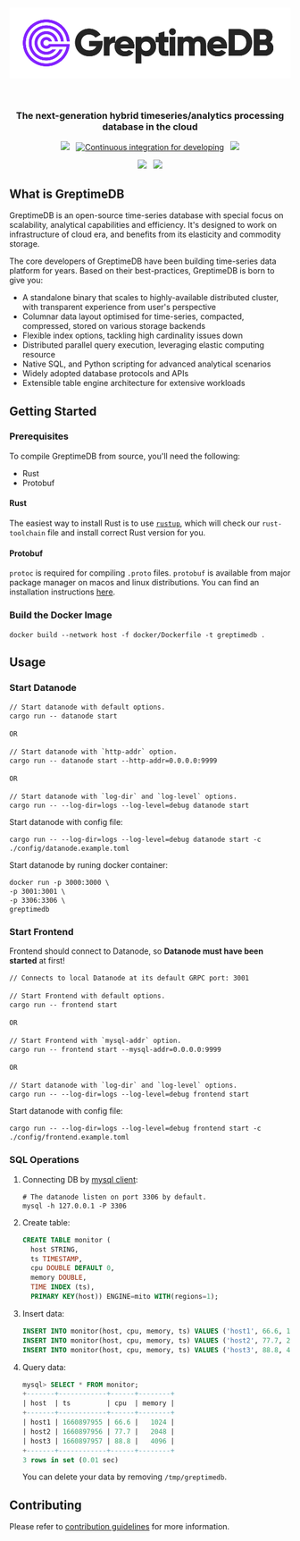 <br>
<p align="center">
    <img src="/docs/logo-text-padding.png" alt="GreptimeDB Logo">
</p>
</br>

<h3 align="center">
    The next-generation hybrid timeseries/analytics processing database in the cloud
</h3>

<p align="center">
    <a href="https://codecov.io/gh/GrepTimeTeam/greptimedb"><img src="https://codecov.io/gh/GrepTimeTeam/greptimedb/branch/develop/graph/badge.svg?token=FITFDI3J3C"></img></a>
    &nbsp;
    <a href="https://github.com/GreptimeTeam/greptimedb/actions/workflows/develop.yml"><img src="https://github.com/GreptimeTeam/greptimedb/actions/workflows/develop.yml/badge.svg" alt="Continuous integration for developing"></img></a>
    &nbsp;
    <a href="https://github.com/greptimeTeam/greptimedb/blob/master/LICENSE"><img src="https://img.shields.io/github/license/greptimeTeam/greptimedb"></a>
</p>

<p align="center">
    <a href="https://twitter.com/greptime"><img src="https://img.shields.io/badge/twitter-follow_us-1d9bf0.svg"></a>
    &nbsp;
    <a href="https://www.linkedin.com/company/greptime/"><img src="https://img.shields.io/badge/linkedin-connect_with_us-0a66c2.svg"></a>
</p>

## What is GreptimeDB

GreptimeDB is an open-source time-series database with special focus on
scalability, analytical capabilities and efficiency. It's designed to work on
infrastructure of cloud era, and benefits from its elasticity and commodity
storage.

The core developers of GreptimeDB have been building time-series data platform
for years. Based on their best-practices, GreptimeDB is born to give you:

- A standalone binary that scales to highly-available distributed cluster, with transparent experience from user's perspective
- Columnar data layout optimised for time-series, compacted, compressed, stored on various storage backends
- Flexible index options, tackling high cardinality issues down
- Distributed parallel query execution, leveraging elastic computing resource
- Native SQL, and Python scripting for advanced analytical scenarios
- Widely adopted database protocols and APIs
- Extensible table engine architecture for extensive workloads

## Getting Started

### Prerequisites

To compile GreptimeDB from source, you'll need the following:
- Rust
- Protobuf

#### Rust

The easiest way to install Rust is to use [`rustup`](https://rustup.rs/), which will check our `rust-toolchain` file and install correct Rust version for you.

#### Protobuf

`protoc` is required for compiling `.proto` files. `protobuf` is available from
major package manager on macos and linux distributions. You can find an
installation instructions [here](https://grpc.io/docs/protoc-installation/).

### Build the Docker Image

```
docker build --network host -f docker/Dockerfile -t greptimedb .
```

## Usage

### Start Datanode

```
// Start datanode with default options.
cargo run -- datanode start

OR

// Start datanode with `http-addr` option.
cargo run -- datanode start --http-addr=0.0.0.0:9999

OR

// Start datanode with `log-dir` and `log-level` options.
cargo run -- --log-dir=logs --log-level=debug datanode start
```

Start datanode with config file:

```
cargo run -- --log-dir=logs --log-level=debug datanode start -c ./config/datanode.example.toml
```

Start datanode by runing docker container:

```
docker run -p 3000:3000 \
-p 3001:3001 \
-p 3306:3306 \
greptimedb
```

### Start Frontend

Frontend should connect to Datanode, so **Datanode must have been started** at first!

```
// Connects to local Datanode at its default GRPC port: 3001

// Start Frontend with default options.
cargo run -- frontend start

OR

// Start Frontend with `mysql-addr` option.
cargo run -- frontend start --mysql-addr=0.0.0.0:9999

OR

// Start datanode with `log-dir` and `log-level` options.
cargo run -- --log-dir=logs --log-level=debug frontend start
```

Start datanode with config file:

```
cargo run -- --log-dir=logs --log-level=debug frontend start -c ./config/frontend.example.toml
```

### SQL Operations

1. Connecting DB by [mysql client](https://dev.mysql.com/downloads/mysql/):

   ```
   # The datanode listen on port 3306 by default.
   mysql -h 127.0.0.1 -P 3306
   ```

2. Create table:

   ```SQL
   CREATE TABLE monitor (
     host STRING,
     ts TIMESTAMP,
     cpu DOUBLE DEFAULT 0,
     memory DOUBLE,
     TIME INDEX (ts),
     PRIMARY KEY(host)) ENGINE=mito WITH(regions=1);
   ```

3. Insert data:

   ```SQL
   INSERT INTO monitor(host, cpu, memory, ts) VALUES ('host1', 66.6, 1024, 1660897955);
   INSERT INTO monitor(host, cpu, memory, ts) VALUES ('host2', 77.7, 2048, 1660897956);
   INSERT INTO monitor(host, cpu, memory, ts) VALUES ('host3', 88.8, 4096, 1660897957);
   ```

4. Query data:

   ```SQL
   mysql> SELECT * FROM monitor;
   +-------+------------+------+--------+
   | host  | ts         | cpu  | memory |
   +-------+------------+------+--------+
   | host1 | 1660897955 | 66.6 |   1024 |
   | host2 | 1660897956 | 77.7 |   2048 |
   | host3 | 1660897957 | 88.8 |   4096 |
   +-------+------------+------+--------+
   3 rows in set (0.01 sec)
   ```
   You can delete your data by removing `/tmp/greptimedb`.

## Contributing

Please refer to [contribution guidelines](CONTRIBUTING.md) for more information.
